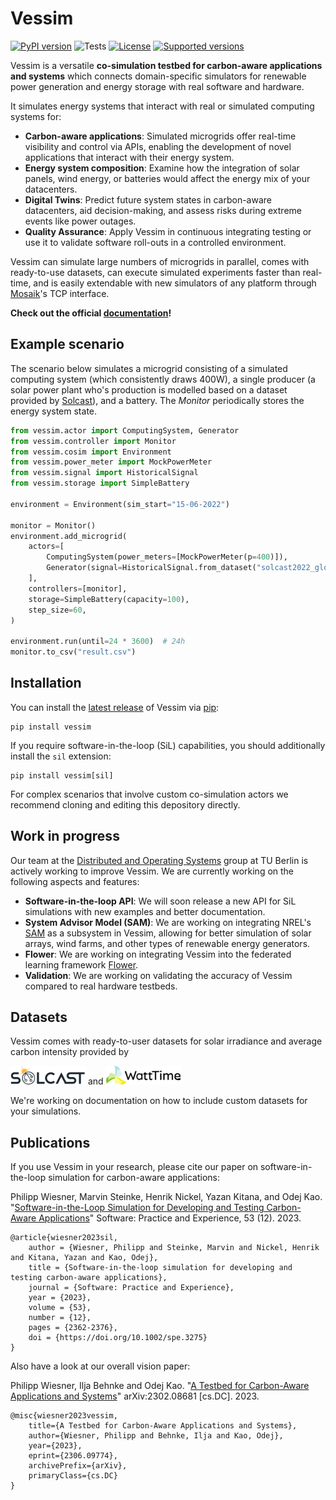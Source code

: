 # Vessim

[![PyPI version](https://img.shields.io/pypi/v/vessim.svg?color=52c72b)](https://pypi.org/project/vessim/)
![Tests](https://github.com/dos-group/vessim/actions/workflows/linting-and-testing.yml/badge.svg)
[![License](https://img.shields.io/pypi/l/vessim.svg)](https://pypi.org/project/vessim/)
[![Supported versions](https://img.shields.io/pypi/pyversions/vessim.svg)](https://pypi.org/project/vessim/)

Vessim is a versatile **co-simulation testbed for carbon-aware applications and systems** which connects domain-specific simulators for renewable power generation and energy storage with real software and hardware.

It simulates energy systems that interact with real or simulated computing systems for:

- **Carbon-aware applications**: Simulated microgrids offer real-time visibility and control via APIs, enabling the development of novel applications that interact with their energy system.
- **Energy system composition**: Examine how the integration of solar panels, wind energy, or batteries would affect the energy mix of your datacenters.
- **Digital Twins**: Predict future system states in carbon-aware datacenters, aid decision-making, and assess risks during extreme events like power outages.
- **Quality Assurance**: Apply Vessim in continuous integrating testing or use it to validate software roll-outs in a controlled environment.

Vessim can simulate large numbers of microgrids in parallel, comes with ready-to-use datasets, can execute simulated experiments faster than real-time, and is easily extendable with new simulators of any platform through [Mosaik](https://mosaik.offis.de)'s TCP interface.

**Check out the official [documentation](https://vessim.readthedocs.io/en/latest/)!**

## Example scenario

The scenario below simulates a microgrid consisting of a simulated computing system (which consistently draws 400W), a single producer (a solar power plant who's production is modelled based on a dataset provided by [Solcast](https://solcast.com/)), and a battery. The *Monitor* periodically stores the energy system state.

```python
from vessim.actor import ComputingSystem, Generator
from vessim.controller import Monitor
from vessim.cosim import Environment
from vessim.power_meter import MockPowerMeter
from vessim.signal import HistoricalSignal
from vessim.storage import SimpleBattery

environment = Environment(sim_start="15-06-2022")

monitor = Monitor()
environment.add_microgrid(
    actors=[
        ComputingSystem(power_meters=[MockPowerMeter(p=400)]),
        Generator(signal=HistoricalSignal.from_dataset("solcast2022_global")),
    ],
    controllers=[monitor],
    storage=SimpleBattery(capacity=100),
    step_size=60,
)

environment.run(until=24 * 3600)  # 24h
monitor.to_csv("result.csv")
```


## Installation

You can install the [latest release](https://pypi.org/project/vessim/) of Vessim 
via [pip](https://pip.pypa.io/en/stable/quickstart/):

```
pip install vessim
```

If you require software-in-the-loop (SiL) capabilities, you should additionally install the `sil` extension:

```
pip install vessim[sil]
```

For complex scenarios that involve custom co-simulation actors we recommend cloning and editing this depository directly.


## Work in progress

Our team at the [Distributed and Operating Systems](https://distributedsystems.berlin/) group at TU Berlin is actively working to improve Vessim.
We are currently working on the following aspects and features:

- **Software-in-the-loop API**: We will soon release a new API for SiL simulations with new examples and better documentation.
- **System Advisor Model (SAM)**: We are working on integrating NREL's [SAM](https://sam.nrel.gov/) as a subsystem in Vessim, allowing for better simulation of solar arrays, wind farms, and other types of renewable energy generators.
- **Flower**: We are working on integrating Vessim into the federated learning framework [Flower](https://flower.ai).
- **Validation**: We are working on validating the accuracy of Vessim compared to real hardware testbeds.


## Datasets

Vessim comes with ready-to-user datasets for solar irradiance and average carbon intensity provided by

<p float="left">
  <img src="docs/_static/solcast_logo.png" width="120" />
  <span> and </span>
  <img src="docs/_static/watttime_logo.png" width="120" />
</p>

We're working on documentation on how to include custom datasets for your simulations.


## Publications

If you use Vessim in your research, please cite our paper on software-in-the-loop simulation for carbon-aware applications:

Philipp Wiesner, Marvin Steinke, Henrik Nickel, Yazan Kitana, and Odej Kao. "[Software-in-the-Loop Simulation for Developing and Testing Carbon-Aware Applications](https://doi.org/10.1002/spe.3275)" Software: Practice and Experience, 53 (12). 2023.

```
@article{wiesner2023sil,
    author = {Wiesner, Philipp and Steinke, Marvin and Nickel, Henrik and Kitana, Yazan and Kao, Odej},
    title = {Software-in-the-loop simulation for developing and testing carbon-aware applications},
    journal = {Software: Practice and Experience},
    year = {2023},
    volume = {53},
    number = {12},
    pages = {2362-2376},
    doi = {https://doi.org/10.1002/spe.3275}
}
```

Also have a look at our overall vision paper:

Philipp Wiesner, Ilja Behnke and Odej Kao. "[A Testbed for Carbon-Aware Applications and Systems](https://arxiv.org/pdf/2306.09774.pdf)" arXiv:2302.08681 [cs.DC]. 2023.

```
@misc{wiesner2023vessim,
    title={A Testbed for Carbon-Aware Applications and Systems}, 
    author={Wiesner, Philipp and Behnke, Ilja and Kao, Odej},
    year={2023},
    eprint={2306.09774},
    archivePrefix={arXiv},
    primaryClass={cs.DC}
}
```
